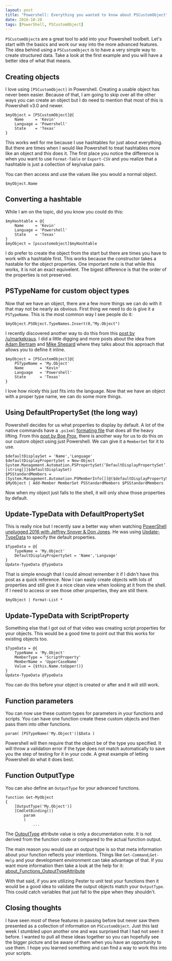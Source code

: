 ```yaml
---
layout: post
title: "Powershell: Everything you wanted to know about PSCustomObject"
date: 2016-10-28
tags: [PowerShell, PSCustomObject]
---
```


`PSCustomObject`s are a great tool to add into your Powershell toolbelt. Let's start with the basics and work our way into the more advanced features. The idea behind using a `PSCustomObject` is to have a very simple way to create structured data. Take a look at the first example and you will have a better idea of what that means.

## Creating objects

I love using `[PSCustomObject]` in Powershell. Creating a usable object has never been easier. Because of that, I am going to skip over all the other ways you can create an object but I do need to mention that most of this is Powershell v3.0 and newer.

    $myObject = [PSCustomObject]@{
        Name     = 'Kevin'
        Language = 'Powershell'
        State    = 'Texas'
    }

This works well for me because I use hashtables for just about everything. But there are times when I would like Powershell to treat hashtables more like an object and this does it. The first place you notice the difference is when you want to use `Format-Table` or `Export-CSV` and you realize that a hashtable is just a collection of key/value pairs.

You can then access and use the values like you would a normal object.

    $myObject.Name 

## Converting a hashtable

While I am on the topic, did you know you could do this:

    $myHashtable = @{
        Name     = 'Kevin'
        Language = 'Powershell'
        State    = 'Texas'
    }
    $myObject = [pscustomobject]$myHashtable

I do prefer to create the object from the start but there are times you have to work with a hashtable first. This works because the constructor takes a hastable for the object properties. One important note is that while this works, it is not an exact equivelent. The bigest difference is that the order of the properties is not preserved.

## PSTypeName for custom object types

Now that we have an object, there are a few more things we can do with it that may not be nearly as obvious. First thing we need to do is give it a `PSTypeName`. This is the most common way I see people do it:

    $myObject.PSObject.TypeNames.Insert(0,"My.Object")

I recently discovered another way to do this from this [post by /u/markekraus](https://www.reddit.com/r/PowerShell/comments/590awc/is_it_possible_to_initialize_a_pscustoobject_with/). I did a little digging and more posts about the idea from [Adam Bertram](http://www.adamtheautomator.com/building-custom-object-types-powershell-pstypename/) and [Mike Shepard](https://powershellstation.com/2016/05/22/custom-objects-and-pstypename/) where they talks about this approach that allows you to define it inline.

    $myObject = [PSCustomObject]@{
        PSTypeName = 'My.Object'
        Name       = 'Kevin'
        Language   = 'Powershell'
        State      = 'Texas'
    }

I love how nicely this just fits into the language. Now that we have an object with a proper type name, we can do some more things.

## Using DefaultPropertySet (the long way)

Powershell decides for us what properties to display by default. A lot of the native commands have a `.ps1xml` [formating file](https://mcpmag.com/articles/2014/05/13/powershell-properties-part-3.aspx) that does all the heavy lifting. From this [post by Boe Prox](https://learn-powershell.net/2013/08/03/quick-hits-set-the-default-property-display-in-powershell-on-custom-objects/), there is another way for us to do this on our custom object using just Powershell. We can give it a `MemberSet` for it to use.

    $defaultDisplaySet = 'Name','Language'
    $defaultDisplayPropertySet = New-Object System.Management.Automation.PSPropertySet(‘DefaultDisplayPropertySet’,[string[]]$defaultDisplaySet)
    $PSStandardMembers = [System.Management.Automation.PSMemberInfo[]]@($defaultDisplayPropertySet)
    $MyObject | Add-Member MemberSet PSStandardMembers $PSStandardMembers

Now when my object just falls to the shell, it will only show those properties by default. 

## Update-TypeData with DefaultPropertySet

This is really nice but I recently saw a better way when watching [PowerShell unplugged 2016 with Jeffrey Snover & Don Jones](https://www.youtube.com/watch?v=Ab46gHXNm8Q). He was using [Update-TypeData](https://technet.microsoft.com/en-us/library/hh849908.aspx) to specify the default properties. 

    $TypeData = @{
        TypeName = 'My.Object'
        DefaultDisplayPropertySet = 'Name','Language'
    }
    Update-TypeData @TypeData

That is simple enough that I could almost remember it if I didn't have this post as a quick reference. Now I can easily create objects with lots of properties and still give it a nice clean view when looking at it from the shell. If I need to access or see those other properties, they are still there.

    $myObject | Format-List *

## Update-TypeData with ScriptProperty

Something else that I got out of that video was creating script properties for your objects. This would be a good time to point out that this works for existing objects too.

    $TypeData = @{
        TypeName = 'My.Object'
        MemberType = 'ScriptProperty'
        MemberName = 'UpperCaseName'
        Value = {$this.Name.toUpper()}
    }
    Update-TypeData @TypeData

You can do this before your object is created or after and it will still work.

## Function parameters

You can now use these custom types for parameters in your functions and scripts. You can  have one function create these custom objects and then pass them into other functions.

    param( [PSTypeName('My.Object')]$Data )

Powershell will then require that the object be of the type you specified. It will throw a validation error if the type does not match automatically to save you the step of testing for it in your code. A great example of letting Powershell do what it does best.

## Function OutputType

You can also define an `OutputType` for your advanced functions.

    function Get-MyObject
    {
        [OutputType('My.Object')] 
        [CmdletBinding()]
            param
            (
                ...

The [OutputType](https://technet.microsoft.com/en-us/library/hh847785.aspx) attribute value is only a documentation note. It is not derived from the function code or compared to the actual function output.

The main reason you would use an output type is so that meta information about your function reflects your intentions. Things like `Get-Command`,`Get-Help` and your development environment can take advantage of that.  If you want more information then take a look at the help for it: [about_Functions_OutputTypeAttribute](https://technet.microsoft.com/en-us/library/hh847785.aspx)

With that said, if you are utilizing Pester to unit test your functions then it would be a good idea to validate the output objects match your `OutputType`. This could catch variables that just fall to the pipe when they shouldn't.

## Closing thoughts

I have seen most of these features in passing before but never saw them presented as a collection of information on `PSCustomObject`. Just this last week I stumbled upon another one and was surprised that I had not seen it before. I wanted to pull all these ideas together so you can hopefully see the bigger picture and be aware of them when you have an opportunity to use them. I hope you learned something and can find a way to work this into your scripts. 
 